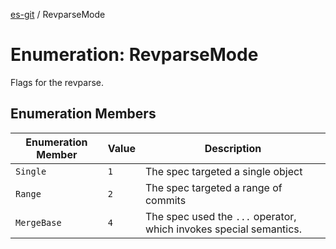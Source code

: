 [es-git](../globals.md) / RevparseMode

# Enumeration: RevparseMode

Flags for the revparse.

## Enumeration Members

| Enumeration Member | Value | Description |
| ------ | ------ | ------ |
| <a id="single"></a> `Single` | `1` | The spec targeted a single object |
| <a id="range"></a> `Range` | `2` | The spec targeted a range of commits |
| <a id="mergebase"></a> `MergeBase` | `4` | The spec used the `...` operator, which invokes special semantics. |
